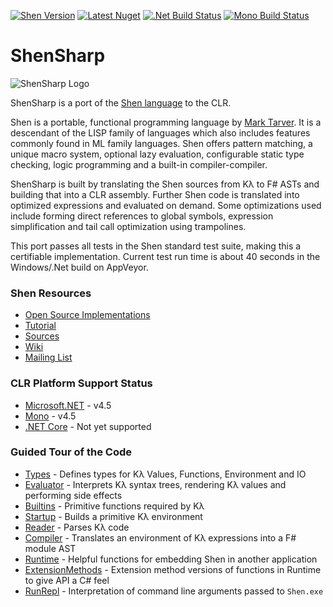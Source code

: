 [![Shen Version](https://img.shields.io/badge/Shen_Language-19.3.1-blue.svg)](https://github.com/Shen-Language)
[![Latest Nuget](https://img.shields.io/nuget/v/ShenSharp.svg?label=Nuget%20Latest)](https://www.nuget.org/packages/ShenSharp)
[![.Net Build Status](https://img.shields.io/appveyor/ci/rkoeninger/ShenSharp/master.svg?label=.Net%20Build)](https://ci.appveyor.com/project/rkoeninger/shensharp/branch/master)
[![Mono Build Status](https://img.shields.io/travis/rkoeninger/ShenSharp/master.svg?label=Mono%20Build)](https://travis-ci.org/rkoeninger/ShenSharp)

# ShenSharp

![ShenSharp Logo](https://raw.githubusercontent.com/rkoeninger/ShenSharp/master/Assets/ShenSharp.png)

ShenSharp is a port of the [Shen language](http://shenlanguage.org/) to the CLR.

Shen is a portable, functional programming language by [Mark Tarver](http://marktarver.com/). It is a descendant of the LISP family of languages which also includes features commonly found in ML family languages. Shen offers pattern matching, a unique macro system, optional lazy evaluation, configurable static type checking, logic programming and a built-in compiler-compiler.

ShenSharp is built by translating the Shen sources from Kλ to F# ASTs and building that into a CLR assembly. Further Shen code is translated into optimized expressions and evaluated on demand. Some optimizations used include forming direct references to global symbols, expression simplification and tail call optimization using trampolines.

This port passes all tests in the Shen standard test suite, making this a certifiable implementation. Current test run time is about 40 seconds in the Windows/.Net build on AppVeyor.

### Shen Resources
  * [Open Source Implementations](http://www.shenlanguage.org/download_form.html)
  * [Tutorial](http://www.shenlanguage.org/learn-shen/index.html)
  * [Sources](https://github.com/Shen-Language/shen-sources)
  * [Wiki](https://github.com/Shen-Language/wiki/wiki)
  * [Mailing List](https://groups.google.com/forum/#!forum/qilang)

### CLR Platform Support Status
  * [Microsoft.NET](https://www.microsoft.com/net) - v4.5
  * [Mono](http://www.mono-project.com/) - v4.5
  * [.NET Core](https://www.microsoft.com/net/core#windowsvs2015) - Not yet supported

### Guided Tour of the Code
  * [Types](https://github.com/rkoeninger/ShenSharp/blob/master/Kl/Types.fs) -
    Defines types for Kλ Values, Functions, Environment and IO
  * [Evaluator](https://github.com/rkoeninger/ShenSharp/blob/master/Kl/Evaluator.fs) -
    Interprets Kλ syntax trees, rendering Kλ values and performing side effects
  * [Builtins](https://github.com/rkoeninger/ShenSharp/blob/master/Kl/Builtins.fs) -
    Primitive functions required by Kλ
  * [Startup](https://github.com/rkoeninger/ShenSharp/blob/master/Kl/Startup.fs) -
    Builds a primitive Kλ environment
  * [Reader](https://github.com/rkoeninger/ShenSharp/blob/master/Kl.Make/Reader.fs) -
    Parses Kλ code
  * [Compiler](https://github.com/rkoeninger/ShenSharp/blob/master/Kl.Make/Compiler.fs) -
    Translates an environment of Kλ expressions into a F# module AST
  * [Runtime](https://github.com/rkoeninger/ShenSharp/blob/master/Shen.Api/Runtime.fs) -
    Helpful functions for embedding Shen in another application
  * [ExtensionMethods](https://github.com/rkoeninger/ShenSharp/blob/master/Shen.Api/ExtensionMethods.fs) -
    Extension method versions of functions in Runtime to give API a C# feel
  * [RunRepl](https://github.com/rkoeninger/ShenSharp/blob/master/Shen.Repl/RunRepl.fs) -
    Interpretation of command line arguments passed to `Shen.exe`

